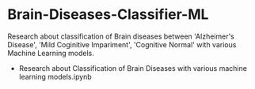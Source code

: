 # Brain-Diseases-Classifier-ML

Research about classification of Brain diseases between 'Alzheimer's Disease', 'Mild Coginitive Impariment', 'Cognitive Normal' with various Machine Learning models.

- Research about Classification of Brain Diseases with various machine learning models.ipynb
